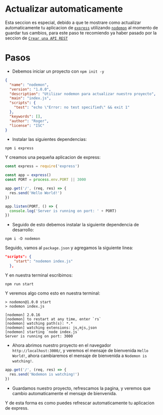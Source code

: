 # Actualizar automaticamente
Esta seccion es especial, debido a que te mostrare como actualizar automaticamente tu aplicacion de [`express`](https://expressjs.com/) utilizando [`nodemon`](https://nodemon.io/) al momento de guardar tus cambios, para este paso te recomiendo ya haber pasado por la seccion de [`Crear una API REST`](../NodeJS-creacion-de-api-rest/NodeJS.md)

# Pasos
- Debemos iniciar un proyecto con `npm init -y`
```json
{
  "name": "nodemon",
  "version": "1.0.0",
  "description": "Utilizar nodemon para actualizar nuestro proyecto",
  "main": "index.js",
  "scripts": {
    "test": "echo \"Error: no test specified\" && exit 1"
  },
  "keywords": [],
  "author": "Roger",
  "license": "ISC"
}
```
- Instalar las siguientes dependencias:
```
npm i express
```
Y creamos una pequeña aplicacion de express:
```js
const express = require('express')

const app = express()
const PORT = process.env.PORT || 3000

app.get('/', (req, res) => {
  res.send('Hello World!')
})

app.listen(PORT, () => {
  console.log('Server is running on port: ' + PORT)
})

```
- Seguido de esto debemos instalar la siguiente dependencia de desarrollo:
```
npm i -D nodemon
```
Seguido, vamos al `package.json` y agregamos la siguiente linea:
```json
"scripts": {
    "start": "nodemon index.js"
  },
```
Y en nuestra terminal escribimos:
```
npm run start
```
Y veremos algo como esto en nuestra terminal:
```
> nodemon@1.0.0 start
> nodemon index.js

[nodemon] 2.0.16
[nodemon] to restart at any time, enter `rs`
[nodemon] watching path(s): *.*
[nodemon] watching extensions: js,mjs,json
[nodemon] starting `node index.js`
Server is running on port: 3000
```
- Ahora abrimos nuestro proyecto en el navegador `http://localhost:3000/`, y veremos el mensaje de bienvenida `Hello World!`, ahora cambiaremos el mensaje de bienvenida a `Nodemon is watching!`.
```js
app.get('/', (req, res) => {
  res.send('Nodemon is watching!')
})
```
- Guardamos nuestro proyecto, refrescamos la pagina, y veremos que cambio automaticamente el mensaje de bienvenida.

Y de esta forma es como puedes refrescar automaticamente tu aplicacion de express.